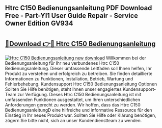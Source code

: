 ## Htrc C150 Bedienungsanleitung PDF Download Free - Part-YI1 User Guide Repair - Service Owner Edition GV934

# <h2><a href="http://df2ulaj.blite.top/?on=Htrc+C150+Bedienungsanleitung">🔗Download 👉🔴 Htrc C150 Bedienungsanleitung</a></h2>

[![Htrc C150 Bedienungsanleitung new download](https://i.imgur.com/lujVjoI.png)](http://df2ulaj.blite.top/?on=Htrc+C150+Bedienungsanleitung)
Willkommen bei der Bedienungsanleitung für Ihr neu verbundenes Htrc C150 Bedienungsanleitung. Dieser umfassende Leitfaden soll Ihnen helfen, Ihr Produkt zu verstehen und erfolgreich zu betreiben. Sie finden detaillierte Informationen zu Funktionen, Installation, Betrieb, Wartung und Fehlerbehebung. Kundensupport Htrc C150 Bedienungsanleitung Optionen Sollten Sie Hilfe benötigen, steht Ihnen unser engagiertes Kundensupport-Team zur Verfügung. Dieses Htrc C150 Bedienungsanleitung ist mit umfassenden Funktionen ausgestattet, um Ihren unterschiedlichen Anforderungen gerecht zu werden. Wir hoffen, dass das Htrc C150 BedienungsanleitungD eine hilfreiche und informative Ressource für den Einstieg in Ihr neues Produkt war. Sollten Sie Hilfe oder Klärung benötigen, zögern Sie bitte nicht, sich an unser Kundendienstteam zu wenden.
